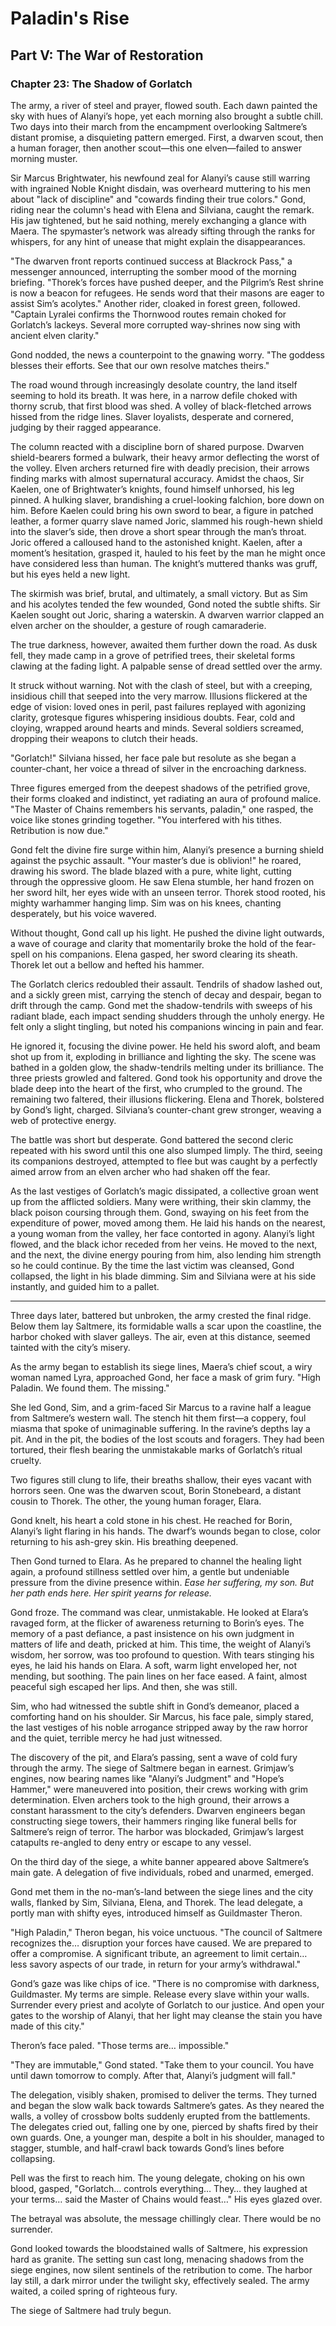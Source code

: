 # Paladin's Rise

## Part V: The War of Restoration

### Chapter 23: The Shadow of Gorlatch

The army, a river of steel and prayer, flowed south. Each dawn painted the sky with hues of Alanyi’s hope, yet each morning also brought a subtle chill. Two days into their march from the encampment overlooking Saltmere’s distant promise, a disquieting pattern emerged. First, a dwarven scout, then a human forager, then another scout—this one elven—failed to answer morning muster.

Sir Marcus Brightwater, his newfound zeal for Alanyi’s cause still warring with ingrained Noble Knight disdain, was overheard muttering to his men about "lack of discipline" and "cowards finding their true colors." Gond, riding near the column's head with Elena and Silviana, caught the remark. His jaw tightened, but he said nothing, merely exchanging a glance with Maera. The spymaster’s network was already sifting through the ranks for whispers, for any hint of unease that might explain the disappearances.

"The dwarven front reports continued success at Blackrock Pass," a messenger announced, interrupting the somber mood of the morning briefing. "Thorek’s forces have pushed deeper, and the Pilgrim’s Rest shrine is now a beacon for refugees. He sends word that their masons are eager to assist Sim’s acolytes." Another rider, cloaked in forest green, followed. "Captain Lyralei confirms the Thornwood routes remain choked for Gorlatch’s lackeys. Several more corrupted way-shrines now sing with ancient elven clarity."

Gond nodded, the news a counterpoint to the gnawing worry. "The goddess blesses their efforts. See that our own resolve matches theirs."

The road wound through increasingly desolate country, the land itself seeming to hold its breath. It was here, in a narrow defile choked with thorny scrub, that first blood was shed. A volley of black-fletched arrows hissed from the ridge lines. Slaver loyalists, desperate and cornered, judging by their ragged appearance.

The column reacted with a discipline born of shared purpose. Dwarven shield-bearers formed a bulwark, their heavy armor deflecting the worst of the volley. Elven archers returned fire with deadly precision, their arrows finding marks with almost supernatural accuracy. Amidst the chaos, Sir Kaelen, one of Brightwater’s knights, found himself unhorsed, his leg pinned. A hulking slaver, brandishing a cruel-looking falchion, bore down on him. Before Kaelen could bring his own sword to bear, a figure in patched leather, a former quarry slave named Joric, slammed his rough-hewn shield into the slaver’s side, then drove a short spear through the man’s throat. Joric offered a calloused hand to the astonished knight. Kaelen, after a moment’s hesitation, grasped it, hauled to his feet by the man he might once have considered less than human. The knight’s muttered thanks was gruff, but his eyes held a new light.

The skirmish was brief, brutal, and ultimately, a small victory. But as Sim and his acolytes tended the few wounded, Gond noted the subtle shifts. Sir Kaelen sought out Joric, sharing a waterskin. A dwarven warrior clapped an elven archer on the shoulder, a gesture of rough camaraderie.

The true darkness, however, awaited them further down the road. As dusk fell, they made camp in a grove of petrified trees, their skeletal forms clawing at the fading light. A palpable sense of dread settled over the army.

It struck without warning. Not with the clash of steel, but with a creeping, insidious chill that seeped into the very marrow. Illusions flickered at the edge of vision: loved ones in peril, past failures replayed with agonizing clarity, grotesque figures whispering insidious doubts. Fear, cold and cloying, wrapped around hearts and minds. Several soldiers screamed, dropping their weapons to clutch their heads.

"Gorlatch!" Silviana hissed, her face pale but resolute as she began a counter-chant, her voice a thread of silver in the encroaching darkness.

Three figures emerged from the deepest shadows of the petrified grove, their forms cloaked and indistinct, yet radiating an aura of profound malice. "The Master of Chains remembers his servants, paladin," one rasped, the voice like stones grinding together. "You interfered with his tithes. Retribution is now due."

Gond felt the divine fire surge within him, Alanyi’s presence a burning shield against the psychic assault. "Your master’s due is oblivion!" he roared, drawing his sword. The blade blazed with a pure, white light, cutting through the oppressive gloom. He saw Elena stumble, her hand frozen on her sword hilt, her eyes wide with an unseen terror. Thorek stood rooted, his mighty warhammer hanging limp. Sim was on his knees, chanting desperately, but his voice wavered.

Without thought, Gond call up his light. He pushed the divine light outwards, a wave of courage and clarity that momentarily broke the hold of the fear-spell on his companions. Elena gasped, her sword clearing its sheath. Thorek let out a bellow and hefted his hammer.

The Gorlatch clerics redoubled their assault. Tendrils of shadow lashed out, and a sickly green mist, carrying the stench of decay and despair, began to drift through the camp. Gond met the shadow-tendrils with sweeps of his radiant blade, each impact sending shudders through the unholy energy. He felt only a slight tingling, but noted his companions wincing in pain and fear.

He ignored it, focusing the divine power. He held his sword aloft, and beam shot up from it, exploding in brilliance and lighting the sky. The scene was bathed in a golden glow, the shadw-tendrils melting under its brilliance. The three priests growled and faltered. Gond took his opportunity and drove the blade deep into the heart of the first, who crumpled to the ground. The remaining two faltered, their illusions flickering. Elena and Thorek, bolstered by Gond’s light, charged. Silviana’s counter-chant grew stronger, weaving a web of protective energy.

The battle was short but desperate. Gond battered the second cleric repeated with his sword until this one also slumped limply. The third, seeing its companions destroyed, attempted to flee but was caught by a perfectly aimed arrow from an elven archer who had shaken off the fear.

As the last vestiges of Gorlatch’s magic dissipated, a collective groan went up from the afflicted soldiers. Many were writhing, their skin clammy, the black poison coursing through them. Gond, swaying on his feet from the expenditure of power, moved among them. He laid his hands on the nearest, a young woman from the valley, her face contorted in agony. Alanyi’s light flowed, and the black ichor receded from her veins. He moved to the next, and the next, the divine energy pouring from him, also lending him strength so he could continue. By the time the last victim was cleansed, Gond collapsed, the light in his blade dimming. Sim and Silviana were at his side instantly, and guided him to a pallet.

***

Three days later, battered but unbroken, the army crested the final ridge. Below them lay Saltmere, its formidable walls a scar upon the coastline, the harbor choked with slaver galleys. The air, even at this distance, seemed tainted with the city’s misery.

As the army began to establish its siege lines, Maera’s chief scout, a wiry woman named Lyra, approached Gond, her face a mask of grim fury. "High Paladin. We found them. The missing."

She led Gond, Sim, and a grim-faced Sir Marcus to a ravine half a league from Saltmere’s western wall. The stench hit them first—a coppery, foul miasma that spoke of unimaginable suffering. In the ravine’s depths lay a pit. And in the pit, the bodies of the lost scouts and foragers. They had been tortured, their flesh bearing the unmistakable marks of Gorlatch’s ritual cruelty.

Two figures still clung to life, their breaths shallow, their eyes vacant with horrors seen. One was the dwarven scout, Borin Stonebeard, a distant cousin to Thorek. The other, the young human forager, Elara.

Gond knelt, his heart a cold stone in his chest. He reached for Borin, Alanyi’s light flaring in his hands. The dwarf’s wounds began to close, color returning to his ash-grey skin. His breathing deepened.

Then Gond turned to Elara. As he prepared to channel the healing light again, a profound stillness settled over him, a gentle but undeniable pressure from the divine presence within. *Ease her suffering, my son. But her path ends here. Her spirit yearns for release.*

Gond froze. The command was clear, unmistakable. He looked at Elara’s ravaged form, at the flicker of awareness returning to Borin’s eyes. The memory of a past defiance, a past insistence on his own judgment in matters of life and death, pricked at him. This time, the weight of Alanyi’s wisdom, her sorrow, was too profound to question. With tears stinging his eyes, he laid his hands on Elara. A soft, warm light enveloped her, not mending, but soothing. The pain lines on her face eased. A faint, almost peaceful sigh escaped her lips. And then, she was still.

Sim, who had witnessed the subtle shift in Gond’s demeanor, placed a comforting hand on his shoulder. Sir Marcus, his face pale, simply stared, the last vestiges of his noble arrogance stripped away by the raw horror and the quiet, terrible mercy he had just witnessed.

The discovery of the pit, and Elara’s passing, sent a wave of cold fury through the army. The siege of Saltmere began in earnest. Grimjaw’s engines, now bearing names like "Alanyi’s Judgment" and "Hope’s Hammer," were maneuvered into position, their crews working with grim determination. Elven archers took to the high ground, their arrows a constant harassment to the city’s defenders. Dwarven engineers began constructing siege towers, their hammers ringing like funeral bells for Saltmere’s reign of terror. The harbor was blockaded, Grimjaw’s largest catapults re-angled to deny entry or escape to any vessel.

On the third day of the siege, a white banner appeared above Saltmere’s main gate. A delegation of five individuals, robed and unarmed, emerged.

Gond met them in the no-man’s-land between the siege lines and the city walls, flanked by Sim, Silviana, Elena, and Thorek. The lead delegate, a portly man with shifty eyes, introduced himself as Guildmaster Theron.

"High Paladin," Theron began, his voice unctuous. "The council of Saltmere recognizes the… disruption your forces have caused. We are prepared to offer a compromise. A significant tribute, an agreement to limit certain… less savory aspects of our trade, in return for your army’s withdrawal."

Gond’s gaze was like chips of ice. "There is no compromise with darkness, Guildmaster. My terms are simple. Release every slave within your walls. Surrender every priest and acolyte of Gorlatch to our justice. And open your gates to the worship of Alanyi, that her light may cleanse the stain you have made of this city."

Theron’s face paled. "Those terms are… impossible."

"They are immutable," Gond stated. "Take them to your council. You have until dawn tomorrow to comply. After that, Alanyi’s judgment will fall."

The delegation, visibly shaken, promised to deliver the terms. They turned and began the slow walk back towards Saltmere’s gates. As they neared the walls, a volley of crossbow bolts suddenly erupted from the battlements. The delegates cried out, falling one by one, pierced by shafts fired by their own guards. One, a younger man, despite a bolt in his shoulder, managed to stagger, stumble, and half-crawl back towards Gond’s lines before collapsing.

Pell was the first to reach him. The young delegate, choking on his own blood, gasped, "Gorlatch… controls everything… They… they laughed at your terms… said the Master of Chains would feast…" His eyes glazed over.

The betrayal was absolute, the message chillingly clear. There would be no surrender.

Gond looked towards the bloodstained walls of Saltmere, his expression hard as granite. The setting sun cast long, menacing shadows from the siege engines, now silent sentinels of the retribution to come. The harbor lay still, a dark mirror under the twilight sky, effectively sealed. The army waited, a coiled spring of righteous fury.

The siege of Saltmere had truly begun.
